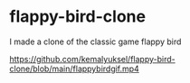 # flappy-bird-clone
I made a clone of the classic game flappy bird


https://github.com/kemalyuksel/flappy-bird-clone/blob/main/flappybirdgif.mp4
